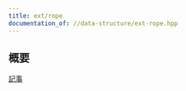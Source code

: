 ```yaml
---
title: ext/rope
documentation_of: //data-structure/ext-rope.hpp
---
```


## 概要

[記事](https://xuzijian629.hatenablog.com/entry/2019/09/09/012207)
